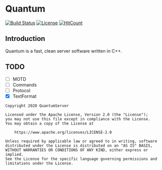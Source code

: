 # Quantum
[![Build Status](https://img.shields.io/badge/build-passing-brightgreen)](https://github.com/QuantumServer/Quantum#Quantum)
[![License](https://img.shields.io/badge/license-Apache-blue)](https://github.com/QuantumServer/Quantum/blob/master/LICENSE)
[![HitCount](http://hits.dwyl.com/QuantumServer/Quantum.svg)](http://hits.dwyl.com/QuantumServer/Quantum)


## Introduction
Quantum is a fast, clean server software written in C++.

## TODO
- [ ] MOTD
- [ ] Commands
- [ ] Protocol
- [X] TextFormat

```
Copyright 2020 QuantumServer

Licensed under the Apache License, Version 2.0 (the "License");
you may not use this file except in compliance with the License.
You may obtain a copy of the License at

    https://www.apache.org/licenses/LICENSE-2.0

Unless required by applicable law or agreed to in writing, software
distributed under the License is distributed on an "AS IS" BASIS,
WITHOUT WARRANTIES OR CONDITIONS OF ANY KIND, either express or implied.
See the License for the specific language governing permissions and
limitations under the License.
```
